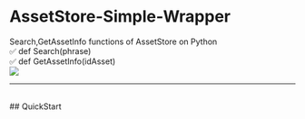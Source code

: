 # AssetStore-Simple-Wrapper
Search,GetAssetInfo  functions of AssetStore on Python
<br>
:white_check_mark: def Search(phrase)   
:white_check_mark: def GetAssetInfo(idAsset)
<br>
<a target="_blank" href="https://radikal.ru"><img src="https://c.radikal.ru/c08/2008/72/5ab6352567f4.png" /></a>
____
<br>
## QuickStart



